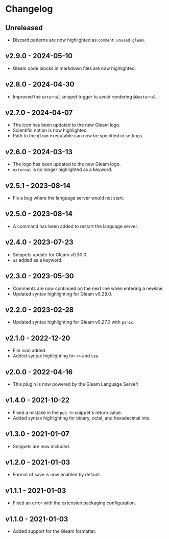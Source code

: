 # Changelog

## Unreleased

- Discard patterns are now highlighted as `comment.unused.gleam`.

## v2.9.0 - 2024-05-10

- Gleam code blocks in markdown files are now highlighted.

## v2.8.0 - 2024-04-30

- Improved the `external` snippet trigger to avoid rendering `@@external`.

## v2.7.0 - 2024-04-07

- The icon has been updated to the new Gleam logo.
- Scientific notion is now highlighted.
- Path to the `gleam` executable can now be specified in settings.

## v2.6.0 - 2024-03-13

- The logo has been updated to the new Gleam logo.
- `external` is no longer highlighted as a keyword.

## v2.5.1 - 2023-08-14

- Fix a bug where the language server would not start.

## v2.5.0 - 2023-08-14

- A command has been added to restart the language server.

## v2.4.0 - 2023-07-23

- Snippets update for Gleam v0.30.0.
- `as` added as a keyword.

## v2.3.0 - 2023-05-30

- Comments are now continued on the next line when entering a newline.
- Updated syntax highlighting for Gleam v0.29.0.

## v2.2.0 - 2023-02-28

- Updated syntax highlighting for Gleam v0.27.0 with `panic`.

## v2.1.0 - 2022-12-20

- File icon added.
- Added syntax highlighting for `<>` and `use`.

## v2.0.0 - 2022-04-16

- This plugin is now powered by the Gleam Language Server!

## v1.4.0 - 2021-10-22

- Fixed a mistake in the `pub fn` snippet's return value.
- Added syntax highlighting for binary, octal, and hexadecimal ints.

## v1.3.0 - 2021-01-07

- Snippets are now included.

## v1.2.0 - 2021-01-03

- Format of save is now enabled by default.

## v1.1.1 - 2021-01-03

- Fixed an error with the extension packaging configuration.

## v1.1.0 - 2021-01-03

- Added support for the Gleam formatter.

